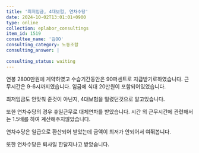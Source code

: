 ```yaml
---
title: '최저임금, 4대보험, 연차수당'
date: 2024-10-02T13:01:01+0900
type: online
collection: eplabor_consultings
item_id: 1519
consultee_name: '김OO'
consulting_category: 노동조합
consulting_answer: |
    
consulting_status: waiting
---
```


연봉 2800만원에 계약하였고
수습기간동안은 90퍼센트로 지급받기로하였습니다.
근무시간은 9-6시까지였습니다.
임금에 식대 20만원이 포함되어있었습니다.

최저임금도 안맞춰 준것이 아닌지,
4대보험을 밀렸던것으로 알고있습니다.

또한 연차수당의 경우 휴일근무로 대체연차를 받았습니다.
시간 외 근무시간에 관련해서는 1.5배를 하여 계산해주지않았습니다.

연차수당은 일급으로 환산되어 받았는데
금액이 최저가 안되어서 여쭤봅니다.

또한 연차수당은 퇴사일 한달지나고 받았습니다.
